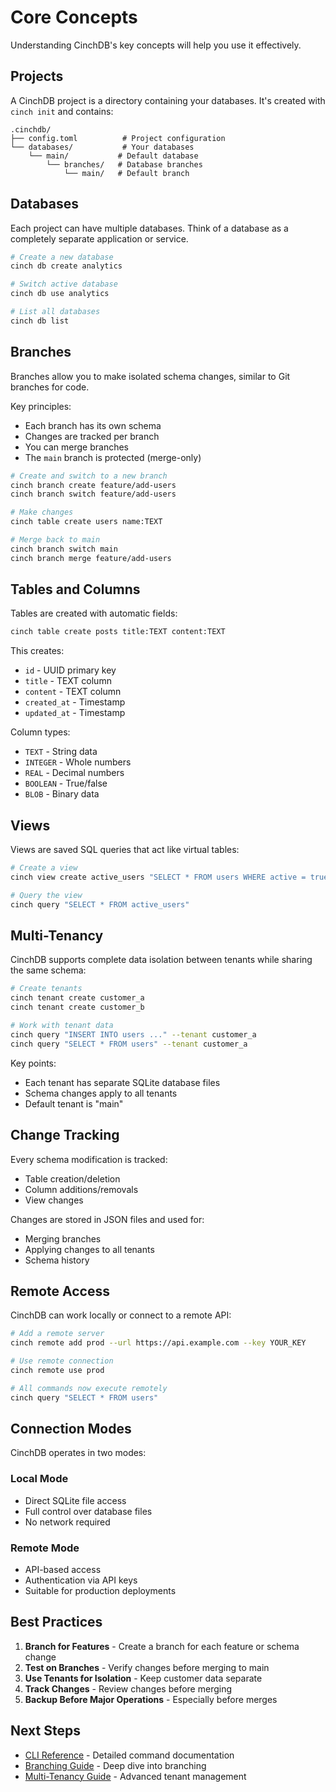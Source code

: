 # Core Concepts

Understanding CinchDB's key concepts will help you use it effectively.

## Projects

A CinchDB project is a directory containing your databases. It's created with `cinch init` and contains:

```
.cinchdb/
├── config.toml          # Project configuration
└── databases/           # Your databases
    └── main/           # Default database
        └── branches/   # Database branches
            └── main/   # Default branch
```

## Databases

Each project can have multiple databases. Think of a database as a completely separate application or service.

```bash
# Create a new database
cinch db create analytics

# Switch active database
cinch db use analytics

# List all databases
cinch db list
```

## Branches

Branches allow you to make isolated schema changes, similar to Git branches for code.

Key principles:
- Each branch has its own schema
- Changes are tracked per branch
- You can merge branches
- The `main` branch is protected (merge-only)

```bash
# Create and switch to a new branch
cinch branch create feature/add-users
cinch branch switch feature/add-users

# Make changes
cinch table create users name:TEXT

# Merge back to main
cinch branch switch main
cinch branch merge feature/add-users
```

## Tables and Columns

Tables are created with automatic fields:

```bash
cinch table create posts title:TEXT content:TEXT
```

This creates:
- `id` - UUID primary key
- `title` - TEXT column
- `content` - TEXT column  
- `created_at` - Timestamp
- `updated_at` - Timestamp

Column types:
- `TEXT` - String data
- `INTEGER` - Whole numbers
- `REAL` - Decimal numbers
- `BOOLEAN` - True/false
- `BLOB` - Binary data

## Views

Views are saved SQL queries that act like virtual tables:

```bash
# Create a view
cinch view create active_users "SELECT * FROM users WHERE active = true"

# Query the view
cinch query "SELECT * FROM active_users"
```

## Multi-Tenancy

CinchDB supports complete data isolation between tenants while sharing the same schema:

```bash
# Create tenants
cinch tenant create customer_a
cinch tenant create customer_b

# Work with tenant data
cinch query "INSERT INTO users ..." --tenant customer_a
cinch query "SELECT * FROM users" --tenant customer_a
```

Key points:
- Each tenant has separate SQLite database files
- Schema changes apply to all tenants
- Default tenant is "main"

## Change Tracking

Every schema modification is tracked:
- Table creation/deletion
- Column additions/removals
- View changes

Changes are stored in JSON files and used for:
- Merging branches
- Applying changes to all tenants
- Schema history

## Remote Access

CinchDB can work locally or connect to a remote API:

```bash
# Add a remote server
cinch remote add prod --url https://api.example.com --key YOUR_KEY

# Use remote connection
cinch remote use prod

# All commands now execute remotely
cinch query "SELECT * FROM users"
```

## Connection Modes

CinchDB operates in two modes:

### Local Mode
- Direct SQLite file access
- Full control over database files
- No network required

### Remote Mode  
- API-based access
- Authentication via API keys
- Suitable for production deployments

## Best Practices

1. **Branch for Features** - Create a branch for each feature or schema change
2. **Test on Branches** - Verify changes before merging to main
3. **Use Tenants for Isolation** - Keep customer data separate
4. **Track Changes** - Review changes before merging
5. **Backup Before Major Operations** - Especially before merges

## Next Steps

- [CLI Reference](../cli/index.md) - Detailed command documentation
- [Branching Guide](../concepts/branching.md) - Deep dive into branching
- [Multi-Tenancy Guide](../concepts/multi-tenancy.md) - Advanced tenant management